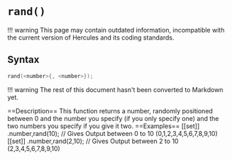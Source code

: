 # `rand()`

!!! warning
	This page may contain outdated information, incompatible with the current version of Hercules and its coding standards.

## Syntax

```c
rand(<number>{, <number>});
```

!!! warning
	The rest of this document hasn't been converted to Markdown yet.

==Description==
This function returns a number, randomly positioned between 0 and the number you 
specify (if you only specify one) and the two numbers you specify if you give it 
two.
==Examples==
 	[[set]] .number,rand(10);    // Gives Output between 0 to 10 (0,1,2,3,4,5,6,7,8,9,10)
 	[[set]] .number,rand(2,10); // Gives Output between 2 to 10 (2,3,4,5,6,7,8,9,10)
